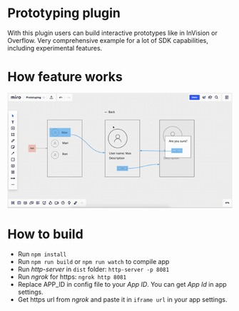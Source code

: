 # Prototyping plugin 
With this plugin users can build interactive prototypes like in InVision or Overflow.
Very comprehensive example for a lot of SDK capabilities, including experimental features.

# How feature works

<img src="proto.gif" />

# How to build
- Run `npm install`
- Run `npm run build` or `npm run watch` to compile app
- Run _http-server_ in `dist` folder: `http-server -p 8081`
- Run _ngrok_ for https: `ngrok http 8081`
- Replace APP_ID in config file to your _App ID_. You can get _App Id_ in app settings.
- Get https url from _ngrok_ and paste it in `iframe url` in your app settings.    
